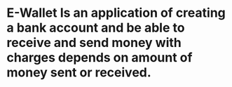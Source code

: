 # E-Wallet Is an application of creating a bank account and be able to receive and send money with charges depends on amount of money sent or received.
